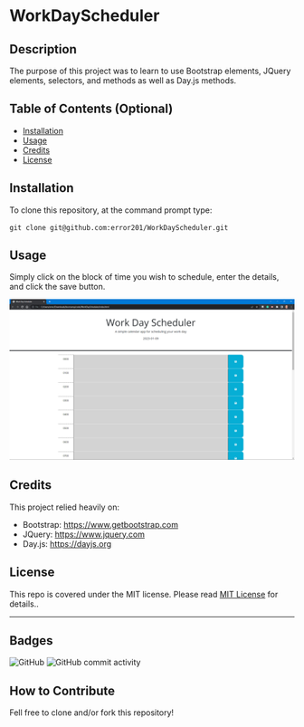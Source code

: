 # WorkDayScheduler

## Description

The purpose of this project was to learn to use Bootstrap elements, JQuery elements, selectors, and methods as well as Day.js methods.

## Table of Contents (Optional)

- [Installation](#installation)
- [Usage](#usage)
- [Credits](#credits)
- [License](#license)

## Installation

To clone this repository, at the command prompt type:

```
git clone git@github.com:error201/WorkDayScheduler.git
```

## Usage

Simply click on the block of time you wish to schedule, enter the details, and click the save button.

![alt text](assets/images/screenshot.png)


## Credits

This project relied heavily on:
   - Bootstrap: https://www.getbootstrap.com
   - JQuery: https://www.jquery.com
   - Day.js: https://dayjs.org


## License

This repo is covered under the MIT license. Please read [MIT License](LICENSE) for details..

---

## Badges

![GitHub](https://img.shields.io/github/license/error201/WorkdayScheduler)
![GitHub commit activity](https://img.shields.io/github/commit-activity/w/error201/WorkdayScheduler)


## How to Contribute

Fell free to clone and/or fork this repository!